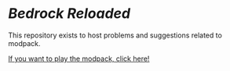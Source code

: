 # ***Bedrock Reloaded***

This repository exists to host problems and suggestions related to modpack.

[If you want to play the modpack, click here!]([https://modrinth.com](https://modrinth.com/modpack/bedrock-reloaded)https://modrinth.com/modpack/bedrock-reloaded)
